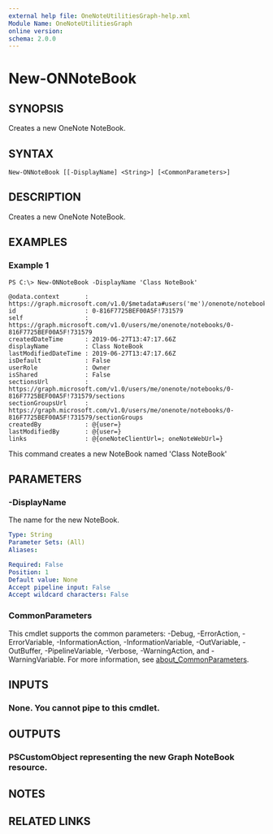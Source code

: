 ```yaml
---
external help file: OneNoteUtilitiesGraph-help.xml
Module Name: OneNoteUtilitiesGraph
online version:
schema: 2.0.0
---
```


# New-ONNoteBook

## SYNOPSIS
Creates a new OneNote NoteBook.

## SYNTAX

```
New-ONNoteBook [[-DisplayName] <String>] [<CommonParameters>]
```

## DESCRIPTION
Creates a new OneNote NoteBook.

## EXAMPLES

### Example 1
```
PS C:\> New-ONNoteBook -DisplayName 'Class NoteBook'

@odata.context       : https://graph.microsoft.com/v1.0/$metadata#users('me')/onenote/notebooks/$entity
id                   : 0-816F7725BEF00A5F!731579
self                 : https://graph.microsoft.com/v1.0/users/me/onenote/notebooks/0-816F7725BEF00A5F!731579
createdDateTime      : 2019-06-27T13:47:17.66Z
displayName          : Class NoteBook
lastModifiedDateTime : 2019-06-27T13:47:17.66Z
isDefault            : False
userRole             : Owner
isShared             : False
sectionsUrl          : https://graph.microsoft.com/v1.0/users/me/onenote/notebooks/0-816F7725BEF00A5F!731579/sections
sectionGroupsUrl     : https://graph.microsoft.com/v1.0/users/me/onenote/notebooks/0-816F7725BEF00A5F!731579/sectionGroups
createdBy            : @{user=}
lastModifiedBy       : @{user=}
links                : @{oneNoteClientUrl=; oneNoteWebUrl=}
```

This command creates a new NoteBook named 'Class NoteBook'

## PARAMETERS

### -DisplayName
The name for the new NoteBook.

```yaml
Type: String
Parameter Sets: (All)
Aliases:

Required: False
Position: 1
Default value: None
Accept pipeline input: False
Accept wildcard characters: False
```

### CommonParameters
This cmdlet supports the common parameters: -Debug, -ErrorAction, -ErrorVariable, -InformationAction, -InformationVariable, -OutVariable, -OutBuffer, -PipelineVariable, -Verbose, -WarningAction, and -WarningVariable. For more information, see [about_CommonParameters](http://go.microsoft.com/fwlink/?LinkID=113216).

## INPUTS

### None. You cannot pipe to this cmdlet.
## OUTPUTS

### PSCustomObject representing the new Graph NoteBook resource.
## NOTES

## RELATED LINKS

